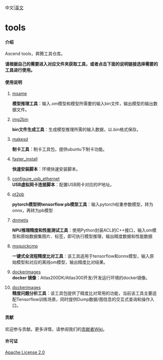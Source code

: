 中文|[英文](Readme.md)

# tools

#### 介绍

Ascend tools，昇腾工具仓库。

**请根据自己的需要进入对应文件夹获取工具，或者点击下面的说明链接选择需要的工具进行使用。**

#### 使用说明

1.  [msame](https://github.com/Ascend/tools/tree/master/msame)

    **模型推理工具**：输入.om模型和模型所需要的输入bin文件，输出模型的输出数据文件。

2.  [img2bin](https://github.com/Ascend/tools/tree/master/img2bin)

    **bin文件生成工具**：生成模型推理所需的输入数据，以.bin格式保存。

3.  [makesd](https://github.com/Ascend/tools/tree/master/makesd)
    
    **制卡工具**：制卡工具包，提供ubuntu下制卡功能。

4.  [faster_install](https://github.com/Ascend/tools/tree/master/faster_install)
    
    **快速安装脚本**：环境快速安装脚本。

5.  [configure_usb_ethernet](https://github.com/Ascend/tools/tree/master/configure_usb_ethernet)  
     **USB虚拟网卡连接脚本**：配置USB网卡对应的IP地址。
    
6. [pt2pb](https://github.com/Ascend/tools/tree/master/pt2pb)  

   **pytorch模型转tensorflow pb模型工具**：输入pytorch权重参数模型，转为onnx，再转为pb模型

7. [dnmetis](https://github.com/Ascend/tools/tree/master/dnmetis)  

   **NPU推理精度和性能测试工具**：使用Python封装ACL的C++接口，输入om模型和原始数据集图片、标签，即可执行模型推理，输出精度数据和性能数据  

8. [msquickcmp](https://github.com/Ascend/tools/tree/master/msquickcmp)    

   **一键式全流程精度比对工具**：该工具适用于tensorflow和onnx模型，输入原始模型和对应的离线om模型，输出精度比对结果。    

9. [dockerimages](./dockerimages)    
   **docker 镜像**：Atlas200DK/Atlas300开发/开发运行环境的docker镜像。 

10. [dockerimages](./precision_tool)    
   **精度问题分析工具**：该工具包提供了精度比对常用的功能，当前该工具主要适配Tensorflow训练场景，同时提供Dump数据/图信息的交互式查询和操作入口。 
#### 贡献

欢迎参与贡献。更多详情，请参阅我们的[贡献者Wiki](./CONTRIBUTING.md)。

#### 许可证
[Apache License 2.0](LICENSE)

